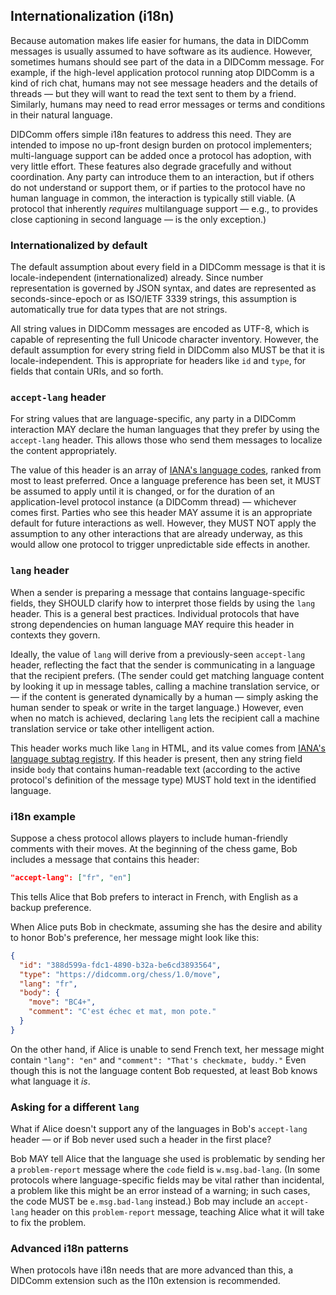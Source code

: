 ## Internationalization (i18n)

Because automation makes life easier for humans, the data in DIDComm messages is usually assumed to have software as its audience. However, sometimes humans should see part of the data in a DIDComm message. For example, if the high-level application protocol running atop DIDComm is a kind of rich chat, humans may not see message headers and the details of threads &mdash; but they will want to read the text sent to them by a friend. Similarly, humans may need to read error messages or terms and conditions in their natural language.

DIDComm offers simple i18n features to address this need. They are intended to impose no up-front design burden on protocol implementers; multi-language support can be added once a protocol has adoption, with very little effort. These features also degrade gracefully and without coordination. Any party can introduce them to an interaction, but if others do not understand or support them, or if parties to the protocol have no human language in common, the interaction is typically still viable. (A protocol that inherently *requires* multilanguage support &mdash; e.g., to provides close captioning in second language &mdash; is the only exception.)

### Internationalized by default

The default assumption about every field in a DIDComm message is that it is locale-independent (internationalized) already. Since number representation is governed by JSON syntax, and dates are represented as seconds-since-epoch or as ISO/IETF 3339 strings, this assumption is automatically true for data types that are not strings.

All string values in DIDComm messages are encoded as UTF-8, which is capable of representing the full Unicode character inventory. However, the default assumption for every string field in DIDComm also MUST be that it is locale-independent. This is appropriate for headers like `id` and `type`, for fields that contain URIs, and so forth.

### `accept-lang` header

For string values that are language-specific, any party in a DIDComm interaction MAY declare the human languages that they prefer by using the `accept-lang` header. This allows those who send them messages to localize the content appropriately.

The value of this header is an array of [IANA's language codes](https://www.iana.org/assignments/language-subtag-registry/language-subtag-registry), ranked from most to least preferred. Once a language preference has been set, it MUST be assumed to apply until it is changed, or for the duration of an application-level protocol instance (a DIDComm thread) &mdash; whichever comes first. Parties who see this header MAY assume it is an appropriate default for future interactions as well. However, they MUST NOT apply the assumption to any other interactions that are already underway, as this would allow one protocol to trigger unpredictable side effects in another. 

### `lang` header

When a sender is preparing a message that contains language-specific fields, they SHOULD clarify how to interpret those fields by using the `lang` header. This is a general best practices. Individual protocols that have strong dependencies on human language MAY require this header in contexts they govern.

Ideally, the value of `lang` will derive from a previously-seen `accept-lang` header, reflecting the fact that the sender is communicating in a language that the recipient prefers. (The sender could get matching language content by looking it up in message tables, calling a machine translation service, or  &mdash; if the content is generated dynamically by a human &mdash; simply asking the human sender to speak or write in the target language.) However, even when no match is achieved, declaring `lang` lets the recipient call a machine translation service or take other intelligent action.

This header works much like `lang` in HTML, and its value comes from [IANA's language subtag registry](https://www.iana.org/assignments/language-subtag-registry/language-subtag-registry). If this header is present, then any string field inside `body` that contains human-readable text (according to the active protocol's definition of the message type) MUST hold text in the identified language.

### i18n example

Suppose a chess protocol allows players to include human-friendly comments with their moves. At the beginning of the chess game, Bob includes a message that contains this header:

```json
"accept-lang": ["fr", "en"]
```

This tells Alice that Bob prefers to interact in French, with English as a backup preference.

When Alice puts Bob in checkmate, assuming she has the desire and ability to honor Bob's preference, her message might look like this:

```json
{
  "id": "388d599a-fdc1-4890-b32a-be6cd3893564",
  "type": "https://didcomm.org/chess/1.0/move",
  "lang": "fr",
  "body": {
    "move": "BC4+",
    "comment": "C'est échec et mat, mon pote."
  }
}
```

On the other hand, if Alice is unable to send French text, her message might contain `"lang": "en"` and `"comment": "That's checkmate, buddy."` Even though this is not the language content Bob requested, at least Bob knows what language it *is*.

### Asking for a different `lang`

What if Alice doesn't support any of the languages in Bob's `accept-lang` header &mdash; or if Bob never used such a header in the first place?

Bob MAY tell Alice that the language she used is problematic by sending her a `problem-report` message where the `code` field is `w.msg.bad-lang`. (In some protocols where language-specific fields may be vital rather than incidental, a problem like this might be an error instead of a warning; in such cases, the code MUST be `e.msg.bad-lang` instead.) Bob may include an `accept-lang` header on this `problem-report` message, teaching Alice what it will take to fix the problem.

### Advanced i18n patterns

When protocols have i18n needs that are more advanced than this, a DIDComm extension such as the l10n extension is recommended.